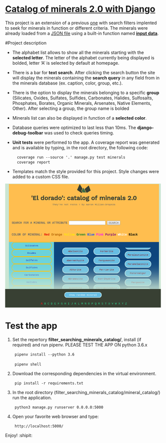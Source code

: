 # [Catalog of minerals 2.0 with Django](http://AaronMillOro.pythonanywhere.com)

This project is an extension of a previous [one](https://github.com/AaronMillOro/Mineral_catalog_Django) with search filters implented to seek for minerals in function or different criteria. The minerals were already loaded from a [JSON file](https://github.com/AaronMillOro/filter_searching_minerals_catalog/tree/master/mineral_catalog/minerals/resources) using a built-in function named [**input data**](https://github.com/AaronMillOro/filter_searching_minerals_catalog/blob/master/mineral_catalog/minerals/management/commands/input_data.py). 

#Project description
* The alphabet list allows to show all the minerals starting with the **selected letter**. The letter of the alphabet currently being displayed is bolded, letter ‘A’ is selected by default at homepage.

* There is a bar for **text search**. After clicking the search button  the site will display the minerals containing the **search query** in any field from in the minerals database (ex. caption, color, group, etc.).

* There is the option to display the minerals belonging to a specific **group** (Silicates, Oxides, Sulfates, Sulfides, Carbonates, Halides, Sulfosalts, Phosphates, Borates, Organic Minerals, Arsenates, Native Elements, Other). After selecting a group, the group name is bolded

* Minerals list can also be displayed in function of a **selected color**.
   
* Database queries were optimized to last less than 10ms. The **django-debug-toolbar** was used to check queries timing.


* **Unit tests** were performed to the app. A coverage report was generated and is available by typing, in the root directory, the following code:

		coverage run --source '.' manage.py test minerals
		coverage report		

* Templates match the style provided for this project. Style changes were added to a custom CSS file. 

![Figure display](https://github.com/AaronMillOro/filter_searching_minerals_catalog/blob/master/mineral_catalog/minerals/resources/home_page.png)

# Test the app
1. Set the repertory **filter_searching_minerals_catalog/**, install (if required) and run pipenv. PLEASE TEST THE APP ON python 3.6.x

		pipenv install --python 3.6
		
		pipenv shell

2. Download the corresponding dependencies in the virtual environment. 

		pip install -r requirements.txt
		

3. In the root directory (filter_searching_minerals_catalog/mineral_catalog/) run the application.
		
		python3 manage.py runserver 0.0.0.0:5000

4. Open your favorite web browser and type:

		http://localhost:5000/



Enjoy! :shipit:
